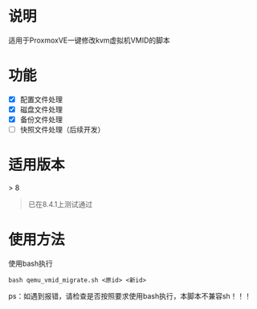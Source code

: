 # 说明

适用于ProxmoxVE一键修改kvm虚拟机VMID的脚本

# 功能

 - [x] 配置文件处理
 - [x] 磁盘文件处理
 - [x] 备份文件处理
 - [ ] 快照文件处理（后续开发）

# 适用版本

\> 8

>已在8.4.1上测试通过

# 使用方法

使用bash执行

```
bash qemu_vmid_migrate.sh <原id> <新id>
```

ps：如遇到报错，请检查是否按照要求使用bash执行，本脚本不兼容sh！！！
